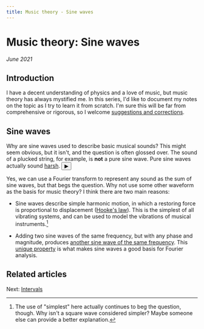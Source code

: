 ```yaml
---
title: Music theory - Sine waves
---
```

# Music theory: Sine waves

*June 2021*

## Introduction

I have a decent understanding of physics and a love of music, but music theory has always mystified me. In this series, I'd like to document my notes on the topic as I try to learn it from scratch. I'm sure this will be far from comprehensive or rigorous, so I welcome [suggestions and corrections](https://github.com/brianberns/brianberns.github.io/issues).

## Sine waves

<script>
var ctx = new AudioContext();
var osc = ctx.createOscillator();
osc.type = "sine";
osc.frequency.value = 440;
osc.connect(ctx.destination);

function play() {
	osc.start();
	osc.stop(ctx.currentTime + 0.5);
}
</script>

Why are sine waves used to describe basic musical sounds? This might seem obvious, but it isn't, and the question is often glossed over. The sound of a plucked string, for example, is **not** a pure sine wave. Pure sine waves actually sound [harsh](https://szynalski.com/tone#A4,v0.06). <button title="Play pure sine wave" onclick="play()">&#9654;</button>

Yes, we can use a Fourier transform to represent any sound as the sum of sine waves, but that begs the question. Why not use some other waveform as the basis for music theory? I think there are two main reasons:

* Sine waves describe simple harmonic motion, in which a restoring force is proportional to displacement ([Hooke's law](https://www.compadre.org/osp/EJSS/4464/250.htm)). This is the simplest of all vibrating systems, and can be used to model the vibrations of musical instruments.[^1]

* Adding two sine waves of the same frequency, but with any phase and magnitude, produces [another sine wave of the same frequency](https://demonstrations.wolfram.com/SumOfSines/). This [unique property](https://en.wikipedia.org/wiki/Sine_wave) is what makes sine waves a good basis for Fourier analysis.

## Related articles
Next: [Intervals](Intervals.html)

[^1]: The use of "simplest" here actually continues to beg the question, though. Why isn't a square wave considered simpler? Maybe someone else can provide a better explanation.
